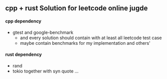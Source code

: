 ## cpp + rust Solution for leetcode online jugde

#### cpp dependency

- gtest and google-benchmark
  - and every solution should contain with at least all leetcode test case
  - maybe contain benchmarks for my implementation and others'

#### rust dependency

- rand
- tokio together with syn quote ...
